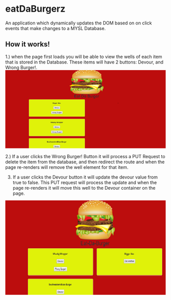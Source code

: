 # eatDaBurgerz

An application which dynamically updates the DOM based on on click events that make changes to a MYSL Database.

## How it works!

1.) when the page first loads you will be able to view the wells of each item that is stored in the Database. These items will have 2 buttons: Devour, and Wrong Burger!.
![eatDaBurgerz Screen Shot](readMe_Images/homescreen.png)


2.) If a user clicks the Wrong Burger! Button it will process a PUT Request to delete the item from the database, and then redirect the route and when the page re-renders will remove the well element for that item.


3) If a user clicks the Devour button it will update the devour value from true to false. This PUT request will process the update and when the page re-renders it will move this well to the Devour container on the page.

![eatDaBurgerz Devour](readMe_Images/devour.png)
